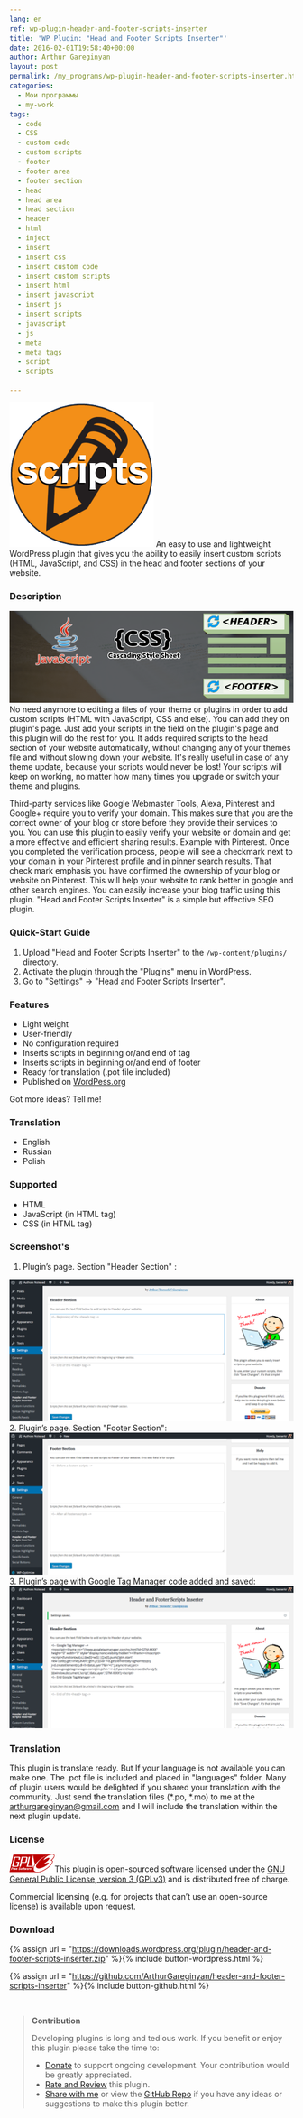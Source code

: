 ```yaml
---
lang: en
ref: wp-plugin-header-and-footer-scripts-inserter
title: 'WP Plugin: "Head and Footer Scripts Inserter"'
date: 2016-02-01T19:58:40+00:00
author: Arthur Gareginyan
layout: post
permalink: /my_programs/wp-plugin-header-and-footer-scripts-inserter.html
categories:
  - Мои программы
  - my-work
tags:
  - code
  - CSS
  - custom code
  - custom scripts
  - footer
  - footer area
  - footer section
  - head
  - head area
  - head section
  - header
  - html
  - inject
  - insert
  - insert css
  - insert custom code
  - insert custom scripts
  - insert html
  - insert javascript
  - insert js
  - insert scripts
  - javascript
  - js
  - meta
  - meta tags
  - script
  - scripts

---
```


![thumb](/images/header-and-footer-scripts-inserter/icon.png)
An easy to use and lightweight WordPress plugin that gives you the ability to easily insert custom scripts (HTML, JavaScript, and CSS) in the head and footer sections of your website.


### Description

<img src="/images/header-and-footer-scripts-inserter/banner.png" alt="WP Plugin &quot;Head and Footer Scripts Inserter&quot;" />
No need anymore to editing a files of your theme or plugins in order to add custom scripts (HTML with JavaScript, CSS and else). You can add they on plugin's page. Just add your scripts in the field on the plugin's page and this plugin will do the rest for you. It adds required scripts to the head section of your website automatically, without changing any of your themes file and without slowing down your website. It's really useful in case of any theme update, because your scripts would never be lost! Your scripts will keep on working, no matter how many times you upgrade or switch your theme and plugins.

Third-party services like Google Webmaster Tools, Alexa, Pinterest and Google+ require you to verify your domain. This makes sure that you are the correct owner of your blog or store before they provide their services to you. You can use this plugin to easily verify your website or domain and get a more effective and efficient sharing results. Example with Pinterest. Once you completed the verification process, people will see a checkmark next to your domain in your Pinterest profile and in pinner search results. That check mark emphasis you have confirmed the ownership of your blog or website on Pinterest. This will help your website to rank better in google and other search engines. You can easily increase your blog traffic using this plugin. "Head and Footer Scripts Inserter" is a simple but effective SEO plugin.


### Quick-Start Guide

1. Upload "Head and Footer Scripts Inserter" to the `/wp-content/plugins/` directory.
2. Activate the plugin through the "Plugins" menu in WordPress.
3. Go to "Settings" -> "Head and Footer Scripts Inserter".


### Features

* Light weight
* User-friendly
* No configuration required
* Inserts scripts in beginning or/and end of <head> tag
* Inserts scripts in beginning or/and end of footer
* Ready for translation (.pot file included)
* Published on [WordPess.org](http://wordpess.org/)

Got more ideas? Tell me!

### Translation

* English
* Russian
* Polish

### Supported

* HTML
* JavaScript (in HTML tag)
* CSS (in HTML tag)


### Screenshot's

1. Plugin’s page. Section "Header Section" :
<img src="/images/header-and-footer-scripts-inserter/screenshot-1.png" alt="WP plugin &quot;Head and Footer Scripts Inserter&quot; by Arthur Gareginyan" />
2. Plugin’s page. Section "Footer Section":
<img src="/images/header-and-footer-scripts-inserter/screenshot-2.png" alt="WP plugin &quot;Head and Footer Scripts Inserter&quot; by Arthur Gareginyan" />
3. Plugin’s page with Google Tag Manager code added and saved:
<img src="/images/header-and-footer-scripts-inserter/screenshot-3.png" alt="WP plugin &quot;Head and Footer Scripts Inserter&quot; by Arthur Gareginyan" />


### Translation

This plugin is translate ready. But If your language is not available you can make one. The .pot file is included and placed in "languages" folder. Many of plugin users would be delighted if you shared your translation with the community. Just send the translation files (*.po, *.mo) to me at the arthurgareginyan@gmail.com and I will include the translation within the next plugin update.


### License

<img src="/images/gplv3.png" alt="gplv3" width="80" class="alignleft" />This plugin is open-sourced software licensed under the <a href="http://www.gnu.org/licenses/gpl-3.0.html" title="GPLv3" target="_blank">GNU General Public License, version 3 (GPLv3)</a> and is distributed free of charge.

Commercial licensing (e.g. for projects that can’t use an open-source license) is available upon request.


### Download

{% assign url = "https://downloads.wordpress.org/plugin/header-and-footer-scripts-inserter.zip" %}{% include button-wordpress.html %}
    
{% assign url = "https://github.com/ArthurGareginyan/header-and-footer-scripts-inserter" %}{% include button-github.html %}


<br>

>**Contribution**
>
>Developing plugins is long and tedious work. If you benefit or enjoy this plugin please take the time to:
>
>* [Donate](http://www.arthurgareginyan.com/donate.html) to support ongoing development. Your contribution would be greatly appreciated.
>* [Rate and Review](https://wordpress.org/support/view/plugin-reviews/header-and-footer-scripts-inserter?rate=5#postform) this plugin.
>* [Share with me](mailto:arthurgareginyan@gmail.com) or view the [GitHub Repo](https://github.com/ArthurGareginyan/header-and-footer-scripts-inserter) if you have any ideas or suggestions to make this plugin better.